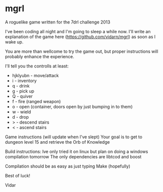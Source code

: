 mgrl
====

A roguelike game written for the 7drl challenge 2013

I've been coding all night and I'm going to sleep a while now.
I'll write an explanation of the game here (https://github.com/vidarn/mgrl) as soon as I wake up.

You are more than wellcome to try the game out, but proper instructions will probably enhance the experience.


I'll tell you the controlls at least:

* hjklyubn - move/attack
* i - inventory
* q - drink
* g - pick up
* Q - quiver
* f - fire (ranged weapon)
* o - open (container, doors open by just bumping in to them)
* w - wield
* d - drop
* \> - descend stairs
* \< - ascend stairs


Game instructions (will update when I've slept)
Your goal is to get to dungeon level 15 and retrieve the Orb of Knowledge

Build instructions:
Ive only tried it on linux but plan on doing a windows compilation tomorrow
The only dependencies are libtcod and boost

Compilation should be as easy as just typing Make (hopefully)

Best of luck!

Vidar
